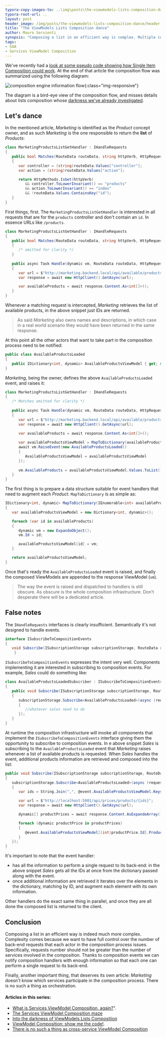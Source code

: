 ```yaml
---
typora-copy-images-to: ..\img\posts\the-viewmodels-lists-composition-dance
typora-root-url: ..
layout: post
header_image: /img/posts/the-viewmodels-lists-composition-dance/header.jpg
title: "The ViewModels Lists Composition dance"
author: Mauro Servienti
synopsis: "Composing a list in an efficient way is complex. Multiple components need to interact with each other to produce the final result. It's not that different from a chorus, where each dancer performs the studied choreography so that the end result is an amazing ballet."
tags:
- SOA
- Services ViewModel Composition
---
```


We've recently had a [look at some pseudo code showing how Single Item Composition could work](https://milestone.topics.it/2019/03/06/viewmodel-composition-show-me-the-code.html). At the end of that article the composition flow was summarized using the following diagram:

![composition engine information flow](https://milestone.topics.it/img/posts/viewmodel-composition-show-me-the-code/1551868103502.png){:class="img-responsive"}

The diagram is a bird-eye view of the composition flow, and misses details about lists composition whose [darkness we've already investigated](https://milestone.topics.it/2019/02/28/into-the-darkness-of-viewmodel-lists-composition.html).

## Let's dance

In the mentioned article, _Marketing_ is identified as the *Product* concept owner, and as such _Marketing_ is the one responsible to return the **list** of *Products*:

```csharp
class MarketingProductsListGetHandler : IHandleRequests
{
   public bool Matches(RouteData routeData, string httpVerb, HttpRequest request)
   {
      var controller = (string)routeData.Values["controller"];
      var action = (string)routeData.Values["action"];

      return HttpMethods.IsGet(httpVerb)
         && controller.ToLowerInvariant() == "products"
         && action.ToLowerInvariant() == "index"
         && !routeData.Values.ContainsKey("id");
   }
}
```

First things, first. The `MarketingProductsListGetHandler` is interested in all requests that are for the `products` controller and don't contain an `id`. In essence URLs like `/products`.

```csharp
class MarketingProductsListGetHandler : IHandleRequests
{
   public bool Matches(RouteData routeData, string httpVerb, HttpRequest request)
   {
      /* omitted for clarity */
   }
   
   public async Task Handle(dynamic vm, RouteData routeData, HttpRequest request)
   {
      var url = $"http://marketing.backend.local/api/available/products";
      var response = await new HttpClient().GetAsync(url);

      var availableProducts = await response.Content.As<int[]>();
   }
}
```

Whenever a matching request is intercepted, _Marketing_ retrieves the list of available products, in the above snippet just IDs are returned.

> As said _Marketing_ also owns names and descriptions, in which case in a real world scenario they would have been returned in the same response.

At this point all the other actors that want to take part in the composition process need to be notified:

```csharp
public class AvailableProductsLoaded
{
   public IDictionary<int, dynamic> AvailableProductsViewModel { get; set; }
}
```

_Marketing_, being the owner, defines the above `AvailableProductsLoaded` event, and raises it:

```csharp
class MarketingProductsListGetHandler : IHandleRequests
{
   /* Matches omitted for clarity */
   
   public async Task Handle(dynamic vm, RouteData routeData, HttpRequest request)
   {
      var url = $"http://marketing.backend.local/api/available/products";
      var response = await new HttpClient().GetAsync(url);

      var availableProducts = await response.Content.As<int[]>();
      
      var availableProductsViewModel = MapToDictionary(availableProducts);
      await vm.RaiseEvent(new AvailableProductsLoaded()
      {
         AvailableProductsViewModel = availableProductsViewModel
      });
      
      vm.AvailableProducts = availableProductsViewModel.Values.ToList();
   }
}
```

The first thing is to prepare a data structure suitable for event handlers that need to augment each _Product_. `MapToDictionary` is as simple as:

```csharp
IDictionary<int, dynamic> MapToDictionary(IEnumerable<int> availableProducts)
{
   var availableProductsViewModel = new Dictionary<int, dynamic>();

   foreach (var id in availableProducts)
   {
      dynamic vm = new ExpandoObject();
      vm.Id = id;

      availableProductsViewModel[id] = vm;
   }

   return availableProductsViewModel;
}
```

Once that's ready the `AvailableProductsLoaded` event is raised, and finally the composed ViewModels are appended to the response ViewModel (`vm`).

> The way the event is raised and dispatched to handlers is still obscure. As obscure is the whole composition infrastructure. Don't desperate there will be a dedicated article.

## False notes

The `IHandleRequests` interfaces is clearly insufficient. Semantically it's not designed to handle events.

```csharp
interface ISubscribeToCompositionEvents
{
   void Subscribe(ISubscriptionStorage subscriptionStorage, RouteData routeData, HttpRequest request);
    }
```

`ISubscribeToCompositionEvents` expresses the intent very well. Components implementing it are interested in subscribing to composition events. For example, _Sales_ could do something like:

```csharp
class AvailableProductsLoadedSubscriber : ISubscribeToCompositionEvents
{
   public void Subscribe(ISubscriptionStorage subscriptionStorage, RouteData routeData, HttpRequest request)
   {
      subscriptionStorage.Subscribe<AvailableProductsLoaded>(async (requestId, pageViewModel, @event, rd, req) =>
      {
         //whatever sales need to do
      });
   }
}
```

At runtime the composition infrastructure will invoke all components that implement the `ISubscribeToCompositionEvents` interface giving them the opportunity to subscribe to composition events. In e above snippet _Sales_ is subscribing to the `AvailableProductsLoaded` event that _Marketing_ raises whenever a list of available products is requested. When _Sales_ handles the event, additional products information are retrieved and composed into the list:

```csharp
public void Subscribe(ISubscriptionStorage subscriptionStorage, RouteData routeData, HttpRequest request)
{
   subscriptionStorage.Subscribe<AvailableProductsLoaded>(async (requestId, pageViewModel, @event, rd, req) =>
   {
      var ids = String.Join(",", @event.AvailableProductsViewModel.Keys);

      var url = $"http://localhost:5001/api/prices/products/{ids}";
      var response = await new HttpClient().GetAsync(url);

      dynamic[] productPrices = await response.Content.AsExpandoArray();

      foreach (dynamic productPrice in productPrices)
      {
         @event.AvailableProductsViewModel[(int)productPrice.Id].ProductPrice = productPrice.Price;
      }
   });
}
```

It's important to note that the event handler:

- has all the information to perform a single request to its back-end: in the above snippet _Sales_ gets all the IDs at once from the dictionary passed along with the event.
- once additional information are retrieved it iterates over the elements in the dictionary, matching by ID, and augment each element with its own information.

Other handlers do the exact same thing in parallel, and once they are all done the composed list is returned to the client.

## Conclusion

Composing a list in an efficient way is indeed much more complex. Complexity comes because we want to have full control over the number of back-end requests that each actor in the composition process issues. Specifically, requests number should not be greater than the number of services involved in the composition. Thanks to composition events we can notify composition handlers with enough information so that each one can perform a single request to its back-end.

Finally, another important thing, that deserves its own article: _Marketing_ doesn't know which services participate in the composition process. There is no such a thing as orchestration.

#### Articles in this series:

- [What is Services ViewModel Composition, again?](https://milestone.topics.it/2019/02/06/what-is-services-viewmodel-composition-again.html)”.
- [The Services ViewModel Composition maze](https://milestone.topics.it/2019/02/20/viewmodel-composition-maze.html)
- [Into the darkness of ViewModels Lists Composition](https://milestone.topics.it/2019/02/28/into-the-darkness-of-viewmodel-lists-composition.html)
- [ViewModel Composition: show me the code!](https://milestone.topics.it/2019/03/06/viewmodel-composition-show-me-the-code.html).
- [There is no such a thing as cross-service ViewModel Composition](https://milestone.topics.it/2019/03/13/there-is-no-such-a-thing-as-cross-services-composition.html)